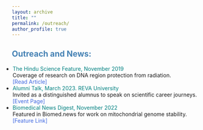 ```yaml
---
layout: archive
title: ""
permalink: /outreach/
author_profile: true
---
```


<html>
<head>
<style>
a:link {
  color: RoyalBlue;
  background-color: transparent;
  text-decoration: none;
}

a:visited {
  color: Purple;
  background-color: transparent;
  text-decoration: none;
}

a:hover {
  color: RoyalBlue;
  background-color: transparent;
  text-decoration: underline;
}

a:active {
  color: DarkRed;
  background-color: transparent;
  text-decoration: underline;
}
</style>  
</head>  
 
<body>  

<h2 style="color:SteelBlue;" vspace="-2px;">Outreach and News:</h2>

<ul style="margin:1;padding:1">

 <li> <font color="#008080">The Hindu Science Feature, November 2019</font>
  <br> Coverage of research on DNA region protection from radiation.
  <br> <a href="https://www.thehindu.com/sci-tech/science/iisc-natural-shield-protects-certain-dna-regions-from-radiation-damage/article29931809.ece" target="_blank" LINK="red">[Read Article]</a>
  </li>

 <li> <font color="#008080">Alumni Talk, March 2023. REVA University</font>
  <br> Invited as a distinguished alumnus to speak on scientific career journeys.
  <br> <a href="https://www.reva.edu.in/events/alumni-talk-by-ms.-sumedha-dahal-380" target="_blank" LINK="red">[Event Page]</a>
  </li>

 <li> <font color="#008080">Biomedical News Digest, November 2022</font>
  <br> Featured in Biomed.news for work on mitochondrial genome stability.
  <br> <a href="http://biomed.news/bims-mitran/2022-11-20" target="_blank" LINK="red">[Feature Link]</a>
  </li>

</ul>

 
  
</body>
</html>
